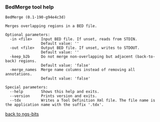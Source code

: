 ### BedMerge tool help
	BedMerge (0.1-190-g94e4c3d)
	
	Merges overlapping regions in a BED file.
	
	Optional parameters:
	  -in <file>    Input BED file. If unset, reads from STDIN.
	                Default value: ''
	  -out <file>   Output BED file. If unset, writes to STDOUT.
	                Default value: ''
	  -keep_b2b     Do not merge non-overlapping but adjacent (back-to-back) regions.
	                Default value: 'false'
	  -merge_names  Merge name columns instead of removing all annotations.
	                Default value: 'false'
	
	Special parameters:
	  --help        Shows this help and exits.
	  --version     Prints version and exits.
	  --tdx         Writes a Tool Definition Xml file. The file name is the application name with the suffix '.tdx'.
	
[back to ngs-bits](https://github.com/marc-sturm/ngs-bits)